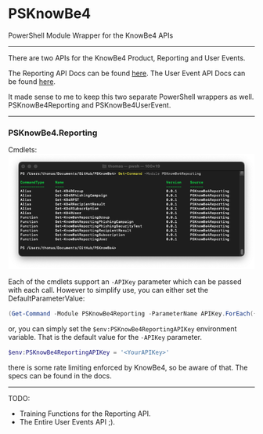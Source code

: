 # PSKnowBe4
PowerShell Module Wrapper for the KnowBe4 APIs

---

There are two APIs for the KnowBe4 Product, Reporting and User Events.

The Reporting API Docs can be found [here](https://developer.knowbe4.com/rest/reporting).
The User Event API Docs can be found [here](https://developer.knowbe4.com/rest/userEvents).

It made sense to me to keep this two separate PowerShell wrappers as well. PSKnowBe4Reporting and PSKnowBe4UserEvent.

---

### PSKnowBe4.Reporting

Cmdlets:
![PSKnowBe4ReportingAPIKey](/Docs/Images/PSKnowBe4Reporting-Cmdlets.png?raw=true)

Each of the cmdlets support an `-APIKey` parameter which can be passed with each call.  However to simplify use, you can either set the DefaultParameterValue:

```PowerShell
(Get-Command -Module PSKnowBe4Reporting -ParameterName APIKey.ForEach({$Global:PSDefaultParameterValues.Add("$($_.Name):APIKey", '<YourAPIKey')
```

or, you can simply set the `$env:PSKnowBe4ReportingAPIKey` environment variable.  That is the default value for the `-APIKey` parameter.

```PowerShell
$env:PSKnowBe4ReportingAPIKey = '<YourAPIKey>'
```

there is some rate limiting enforced by KnowBe4, so be aware of that.  The specs can be found in the docs.

---

TODO:
* Training Functions for the Reporting API.
* The Entire User Events API ;).

